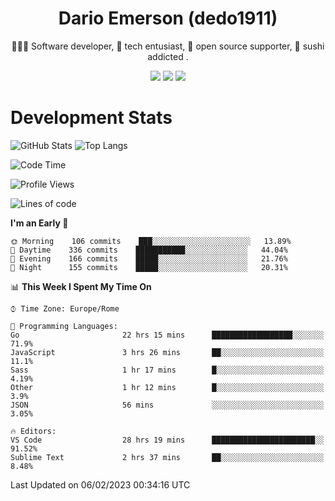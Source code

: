 <div align="center">
  
# Dario Emerson (dedo1911)
👨🏼‍💻 Software developer, 🔧 tech entusiast, 🙌 open source supporter, 🍣 sushi addicted .

[![](https://img.shields.io/badge/-Linkedin-informational?style=for-the-badge&logo=linkedin&logoColor=white&color=2867B2)](http://linkedin.com/in/dedo1911)
[![](https://img.shields.io/badge/-Telegram-informational?style=for-the-badge&logo=telegram&logoColor=white&color=0088cc)](https://t.me/dedo1911)
[![](https://img.shields.io/badge/-Facebook-informational?style=for-the-badge&logo=facebook&logoColor=white&color=3b5998)](https://fb.com/dedo1911)

</div>

# Development Stats

![GitHub Stats](https://github-readme-stats.vercel.app/api?username=dedo1911&hide=&count_private=true&title_color=84cc16&text_color=ffffff&icon_color=84cc16&bg_color=1c1917&hide_border=true&border_radius=0&show_icons=true)
![Top Langs](https://github-readme-stats.vercel.app/api/top-langs/?username=dedo1911&theme=chartreuse-dark&layout=compact)

<!--START_SECTION:waka-->
![Code Time](http://img.shields.io/badge/Code%20Time-1%2C249%20hrs%2018%20mins-blue)

![Profile Views](http://img.shields.io/badge/Profile%20Views-0-blue)

![Lines of code](https://img.shields.io/badge/From%20Hello%20World%20I%27ve%20Written-53%20Thousand%20lines%20of%20code-blue)

**I'm an Early 🐤** 

```text
🌞 Morning    106 commits    ███░░░░░░░░░░░░░░░░░░░░░░   13.89% 
🌆 Daytime    336 commits    ███████████░░░░░░░░░░░░░░   44.04% 
🌃 Evening    166 commits    █████░░░░░░░░░░░░░░░░░░░░   21.76% 
🌙 Night      155 commits    █████░░░░░░░░░░░░░░░░░░░░   20.31%

```


📊 **This Week I Spent My Time On** 

```text
⌚︎ Time Zone: Europe/Rome

💬 Programming Languages: 
Go                       22 hrs 15 mins      ██████████████████░░░░░░░   71.9% 
JavaScript               3 hrs 26 mins       ██░░░░░░░░░░░░░░░░░░░░░░░   11.1% 
Sass                     1 hr 17 mins        █░░░░░░░░░░░░░░░░░░░░░░░░   4.19% 
Other                    1 hr 12 mins        █░░░░░░░░░░░░░░░░░░░░░░░░   3.9% 
JSON                     56 mins             ░░░░░░░░░░░░░░░░░░░░░░░░░   3.05%

🔥 Editors: 
VS Code                  28 hrs 19 mins      ███████████████████████░░   91.52% 
Sublime Text             2 hrs 37 mins       ██░░░░░░░░░░░░░░░░░░░░░░░   8.48%

```


 Last Updated on 06/02/2023 00:34:16 UTC
<!--END_SECTION:waka-->

<!--
**dedo1911/dedo1911** is a ✨ _special_ ✨ repository because its `README.md` (this file) appears on your GitHub profile.

Here are some ideas to get you started:

- 🔭 I’m currently working on ...
- 🌱 I’m currently learning ...
- 👯 I’m looking to collaborate on ...
- 🤔 I’m looking for help with ...
- 💬 Ask me about ...
- 📫 How to reach me: ...
- 😄 Pronouns: ...
- ⚡ Fun fact: ...
-->
